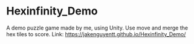 # Hexinfinity_Demo
A demo puzzle game made by me, using Unity.
Use move and merge the hex tiles to score.
Link: https://jakenguyentt.github.io/Hexinfinity_Demo/
